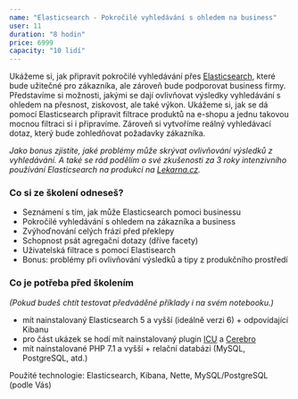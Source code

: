```yaml
---
name: "Elasticsearch - Pokročilé vyhledávání s ohledem na business"
user: 11
duration: "8 hodin"
price: 6999
capacity: "10 lidí"
---
```


Ukážeme si, jak připravit pokročilé vyhledávání přes <a href="https://www.elastic.co/products/elasticsearch">Elasticsearch</a>, které bude užitečné pro zákazníka, ale zároveň bude podporovat business firmy. Představíme si možnosti, jakými se dají ovlivňovat výsledky vyhledávání s ohledem na přesnost, ziskovost, ale také výkon. Ukážeme si, jak se dá pomocí Elasticsearch připravit filtrace produktů na e-shopu a jednu takovou mocnou filtraci si i připravíme. Zároveň si vytvoříme reálný vyhledávací dotaz, který bude zohledňovat požadavky zákazníka.

*Jako bonus zjistíte, jaké problémy může skrývat ovlivňování výsledků z vyhledávání. A také se rád podělím o své zkušenosti za 3 roky intenzivního používání Elasticsearch na produkci na [Lekarna.cz](https://www.lekarna.cz/).*

### Co si ze školení odneseš?

- Seznámení s tím, jak může Elasticsearch pomoci businessu
- Pokročilé vyhledávání s ohledem na zákazníka a business
- Zvýhoďnování celých frází před překlepy
- Schopnost psát agregační dotazy (dříve facety)
- Uživatelská filtrace s pomocí Elastisearch
- Bonus: problémy při ovlivňování výsledků a tipy z produkčního prostředí


### Co je potřeba před školením
*(Pokud budeš chtít testovat předváděné příklady i na svém notebooku.)*

- mít nainstalovaný Elasticsearch 5 a vyšší (ideálně verzi 6) + odpovídající Kibanu
- pro část ukázek se hodí mít nainstalovaný plugin [ICU](https://www.elastic.co/guide/en/elasticsearch/plugins/current/analysis-icu.html) a [Cerebro](https://github.com/lmenezes/cerebro)
- mít nainstalované PHP 7.1 a vyšší + relační databázi (MySQL, PostgreSQL, atd.)

Použité technologie: Elasticsearch, Kibana, Nette, MySQL/PostgreSQL (podle Vás)
